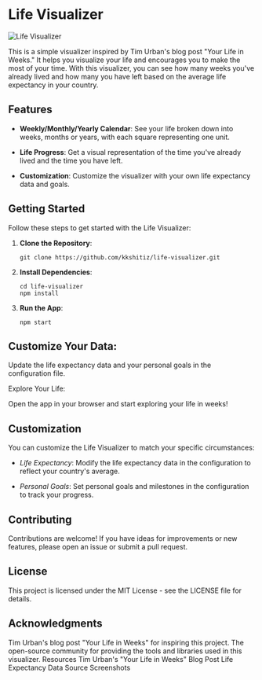 # Life Visualizer

![Life Visualizer](link-to-your-image.png)

This is a simple visualizer inspired by Tim Urban's blog post "Your Life in Weeks." It helps you visualize your life and encourages you to make the most of your time. With this visualizer, you can see how many weeks you've already lived and how many you have left based on the average life expectancy in your country.

## Features

- **Weekly/Monthly/Yearly Calendar**: See your life broken down into weeks, months or years, with each square representing one unit.

- **Life Progress**: Get a visual representation of the time you've already lived and the time you have left.

- **Customization**: Customize the visualizer with your own life expectancy data and goals.

## Getting Started

Follow these steps to get started with the Life Visualizer:

1. **Clone the Repository**:

   ```
   git clone https://github.com/kkshitiz/life-visualizer.git
   ```

2. **Install Dependencies**:

   ```
   cd life-visualizer
   npm install
   ```

3. **Run the App**:

   ```
   npm start
   ```

## Customize Your Data:

Update the life expectancy data and your personal goals in the configuration file.

Explore Your Life:

Open the app in your browser and start exploring your life in weeks!

## Customization

You can customize the Life Visualizer to match your specific circumstances:

- _Life Expectancy_: Modify the life expectancy data in the configuration to reflect your country's average.

- _Personal Goals_: Set personal goals and milestones in the configuration to track your progress.

## Contributing

Contributions are welcome! If you have ideas for improvements or new features, please open an issue or submit a pull request.

## License

This project is licensed under the MIT License - see the LICENSE file for details.

## Acknowledgments

Tim Urban's blog post "Your Life in Weeks" for inspiring this project.
The open-source community for providing the tools and libraries used in this visualizer.
Resources
Tim Urban's "Your Life in Weeks" Blog Post
Life Expectancy Data Source
Screenshots
